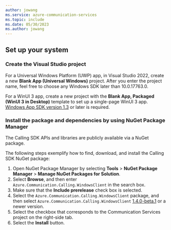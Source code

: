 ```yaml
---
author: jowang
ms.service: azure-communication-services
ms.topic: include
ms.date: 05/30/2023
ms.author: jowang
---
```

## Set up your system

### Create the Visual Studio project

For a Universal Windows Platform (UWP) app, in Visual Studio 2022, create a new **Blank App (Universal Windows)** project. After you enter the project name, feel free to choose any Windows SDK later than 10.0.17763.0.

For a WinUI 3 app, create a new project with the **Blank App, Packaged (WinUI 3 in Desktop)** template to set up a single-page WinUI 3 app. [Windows App SDK version 1.3](/windows/apps/windows-app-sdk/stable-channel#version-13) or later is required.

### Install the package and dependencies by using NuGet Package Manager

The Calling SDK APIs and libraries are publicly available via a NuGet package.

The following steps exemplify how to find, download, and install the Calling SDK NuGet package:

1. Open NuGet Package Manager by selecting **Tools** > **NuGet Package Manager** > **Manage NuGet Packages for Solution**.
2. Select **Browse**, and then enter `Azure.Communication.Calling.WindowsClient` in the search box.
3. Make sure that the **Include prerelease** check box is selected.
4. Select the `Azure.Communication.Calling.WindowsClient` package, and then select `Azure.Communication.Calling.WindowsClient` [1.4.0-beta.1](https://www.nuget.org/packages/Azure.Communication.Calling.WindowsClient/1.4.0-beta.1) or a newer version.
5. Select the checkbox that corresponds to the Communication Services project on the right-side tab.
6. Select the **Install** button.
